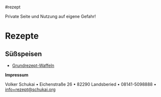 #rezept 

Private Seite und Nutzung auf eigene Gefahr!


# Rezepte

## Süßspeisen

- [Grundrezept-Waffeln](./Grundrezept-Waffeln.md)









**Impressum**

Volker Schukai • Eichenstraße 26 • 82290 Landsberied • 08141-5098888 • info+rezept@schukai.org